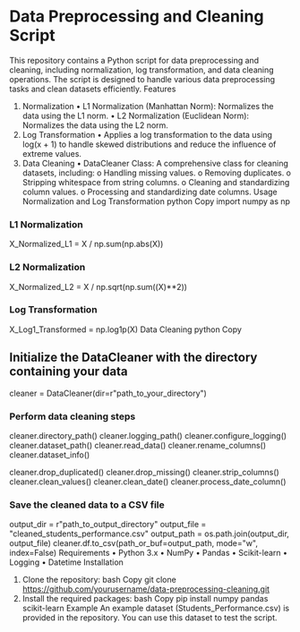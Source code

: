 # Data Preprocessing and Cleaning Script
This repository contains a Python script for data preprocessing and cleaning, including normalization, log transformation, and data cleaning operations. The script is designed to handle various data preprocessing tasks and clean datasets efficiently.
Features
1. Normalization
  •	L1 Normalization (Manhattan Norm): Normalizes the data using the L1 norm.
  •	L2 Normalization (Euclidean Norm): Normalizes the data using the L2 norm.
2. Log Transformation
  •	Applies a log transformation to the data using log(x + 1) to handle skewed distributions and reduce the influence of extreme values.
3. Data Cleaning
  •	DataCleaner Class: A comprehensive class for cleaning datasets, including:
      o	Handling missing values.
      o	Removing duplicates.
      o	Stripping whitespace from string columns.
      o	Cleaning and standardizing column values.
      o	Processing and standardizing date columns.
Usage
Normalization and Log Transformation
python
Copy
import numpy as np

### L1 Normalization
X_Normalized_L1 = X / np.sum(np.abs(X))

### L2 Normalization
X_Normalized_L2 = X / np.sqrt(np.sum((X)**2))

### Log Transformation
X_Log1_Transformed = np.log1p(X)
Data Cleaning
python
Copy
## Initialize the DataCleaner with the directory containing your data
cleaner = DataCleaner(dir=r"path_to_your_directory")

### Perform data cleaning steps
  cleaner.directory_path()
  cleaner.logging_path()
  cleaner.configure_logging()
  cleaner.dataset_path()
  cleaner.read_data()
  cleaner.rename_columns()
  cleaner.dataset_info()

  cleaner.drop_duplicated()
  cleaner.drop_missing()
  cleaner.strip_columns()
  cleaner.clean_values()
  cleaner.clean_date()
  cleaner.process_date_column()

### Save the cleaned data to a CSV file
output_dir = r"path_to_output_directory"
output_file = "cleaned_students_performance.csv"
output_path = os.path.join(output_dir, output_file)
cleaner.df.to_csv(path_or_buf=output_path, mode="w", index=False)
Requirements
  •	Python 3.x
  •	NumPy
  •	Pandas
  •	Scikit-learn
  •	Logging
  •	Datetime
Installation
1.	Clone the repository:
bash
Copy
git clone https://github.com/yourusername/data-preprocessing-cleaning.git
2.	Install the required packages:
bash
Copy
pip install numpy pandas scikit-learn
Example
An example dataset (Students_Performance.csv) is provided in the repository. You can use this dataset to test the script.
